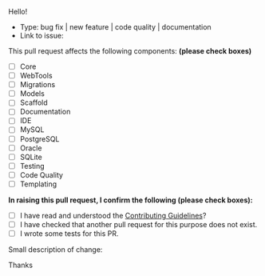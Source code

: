 Hello!

* Type: bug fix | new feature | code quality | documentation
* Link to issue:

This pull request affects the following components: **(please check boxes)**

* [ ] Core
* [ ] WebTools
* [ ] Migrations
* [ ] Models
* [ ] Scaffold
* [ ] Documentation
* [ ] IDE
* [ ] MySQL
* [ ] PostgreSQL
* [ ] Oracle
* [ ] SQLite
* [ ] Testing
* [ ] Code Quality
* [ ] Templating

**In raising this pull request, I confirm the following (please check boxes):**

- [ ] I have read and understood the [Contributing Guidelines](https://github.com/phalcon/phalcon-devtools/blob/master/CONTRIBUTING.md)?
- [ ] I have checked that another pull request for this purpose does not exist.
- [ ] I wrote some tests for this PR.

Small description of change:

Thanks
